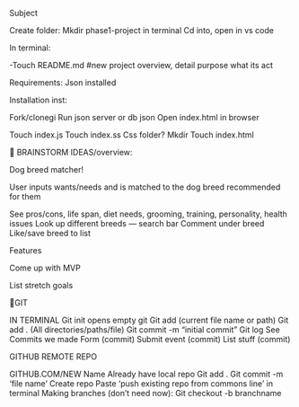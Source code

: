 Subject

Create folder: Mkdir phase1-project in terminal
Cd into, open in vs code

In terminal:

-Touch README.md 
#new project overview, detail purpose what its act

Requirements:
Json installed

Installation inst:

Fork/clonegi
Run json server or db json
Open index.html in browser

Touch index.js
Touch index.ss
Css folder? Mkdir
Touch index.html




BRAINSTORM IDEAS/overview:




Dog breed matcher!


User inputs wants/needs and is matched to the dog breed recommended for them

See pros/cons, life span, diet needs, grooming, training, personality, health issues
Look up different breeds — search bar
Comment under breed 
Like/save breed to list




Features



Come up with MVP 




List stretch goals 



GIT

IN TERMINAL
Git init opens empty git
Git add (current file name or path)
Git add . (All directories/paths/file)
Git commit -m “initial commit”
 Git log
See Commits we made
Form (commit)
Submit event (commit)
List stuff (commit)     


GITHUB REMOTE REPO

GITHUB.COM/NEW
Name
Already have local repo
Git add .
Git commit -m ‘file name’
Create repo
Paste ‘push existing repo from commons line’ in terminal
Making branches (don’t need now):
Git checkout -b branchname
